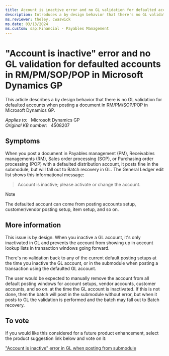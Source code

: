 ```yaml
---
title: Account is inactive error and no GL validation for defaulted accounts
description: Introduces a by design behavior that there's no GL validation for defaulted accounts in RM/PM/SOP/POP in Microsoft Dynamics GP.
ms.reviewer: theley, cwaswick
ms.date: 03/13/2024
ms.custom: sap:Financial - Payables Management
---
```

# "Account is inactive" error and no GL validation for defaulted accounts in RM/PM/SOP/POP in Microsoft Dynamics GP

This article describes a by design behavior that there is no GL validation for defaulted accounts when posting a document in RM/PM/SOP/POP in Microsoft Dynamics GP.

_Applies to:_ &nbsp; Microsoft Dynamics GP  
_Original KB number:_ &nbsp; 4508207

## Symptoms

When you post a document in Payables management (PM), Receivables managements (RM), Sales order processing (SOP), or Purchasing order processing (POP) with a defaulted distribution account, it posts fine in the submodule, but will fall out to Batch recovery in GL. The General Ledger edit list shows this informational message:

> Account is inactive; please activate or change the account.

> [!NOTE]
> The defaulted account can come from posting accounts setup, customer/vendor posting setup, item setup, and so on.

## More information

This issue is by design. When you inactive a GL account, it's only inactivated in GL and prevents the account from showing up in account lookup lists in transaction windows going forward.

There's no validation back to any of the current default posting setups at the time you inactive the GL account, or in the submodule when posting a transaction using the defaulted GL account.

The user would be expected to manually remove the account from all default posting windows for account setups, vendor accounts, customer accounts, and so on. at the time the GL account is inactivated. If this is not done, then the batch will post in the submodule without error, but when it posts to GL the validation is performed and the batch may fall out to Batch recovery.

## To vote

If you would like this considered for a future product enhancement, select the product suggestion link below and vote on it:

["Account is inactive" error in GL when posting from submodule](https://experience.dynamics.com/ideas/idea/?ideaid=3434cf8b-a18b-e911-80e7-0003ff68d305)

